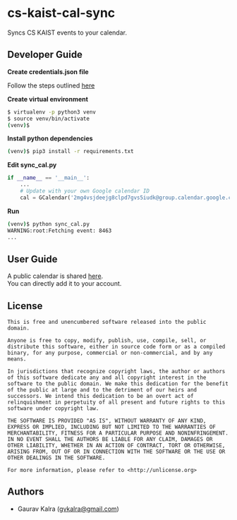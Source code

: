 cs-kaist-cal-sync
============
Syncs CS KAIST events to your calendar.

Developer Guide
-----------------
**Create credentials.json file**

Follow the steps outlined [here](https://developers.google.com/calendar/quickstart/python)

**Create virtual environment**
```bash
$ virtualenv -p python3 venv
$ source venv/bin/activate
(venv)$
```

**Install python dependencies**
```bash
(venv)$ pip3 install -r requirements.txt
```

**Edit sync_cal.py**
```python 
if __name__ == '__main__':
    ...
    # Update with your own Google calendar ID
    cal = GCalendar('2mg4vsjdeejg8clpd7gvs5iudk@group.calendar.google.com')
```

**Run**
```bash
(venv)$ python sync_cal.py
WARNING:root:Fetching event: 8463
...
```

User Guide
-----------------
A public calendar is shared [here](https://calendar.google.com/calendar/b/2?cid=Mm1nNHZzamRlZWpnOGNscGQ3Z3ZzNWl1ZGtAZ3JvdXAuY2FsZW5kYXIuZ29vZ2xlLmNvbQ). <br/>
You can directly add it to your account.

License
-----------------
```text
This is free and unencumbered software released into the public domain.

Anyone is free to copy, modify, publish, use, compile, sell, or
distribute this software, either in source code form or as a compiled
binary, for any purpose, commercial or non-commercial, and by any
means.

In jurisdictions that recognize copyright laws, the author or authors
of this software dedicate any and all copyright interest in the
software to the public domain. We make this dedication for the benefit
of the public at large and to the detriment of our heirs and
successors. We intend this dedication to be an overt act of
relinquishment in perpetuity of all present and future rights to this
software under copyright law.

THE SOFTWARE IS PROVIDED "AS IS", WITHOUT WARRANTY OF ANY KIND,
EXPRESS OR IMPLIED, INCLUDING BUT NOT LIMITED TO THE WARRANTIES OF
MERCHANTABILITY, FITNESS FOR A PARTICULAR PURPOSE AND NONINFRINGEMENT.
IN NO EVENT SHALL THE AUTHORS BE LIABLE FOR ANY CLAIM, DAMAGES OR
OTHER LIABILITY, WHETHER IN AN ACTION OF CONTRACT, TORT OR OTHERWISE,
ARISING FROM, OUT OF OR IN CONNECTION WITH THE SOFTWARE OR THE USE OR
OTHER DEALINGS IN THE SOFTWARE.

For more information, please refer to <http://unlicense.org>
```

Authors
-----------------
- Gaurav Kalra (<gvkalra@gmail.com>)